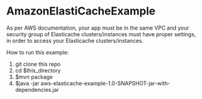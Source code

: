 # AmazonElastiCacheExample

As per AWS documentation, your app must be in the same VPC and your security group of Elasticache clusters/instances must have proper settings, in order to access your Elasticache clusters/instances.

How to run this example:
1. git clone this repo
2. cd $this_directory
3. $mvn package
4. $java -jar aws-elasticache-example-1.0-SNAPSHOT-jar-with-dependencies.jar